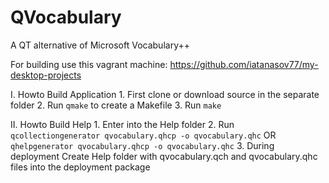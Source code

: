 # QVocabulary
A QT alternative of Microsoft Vocabulary++

For building use this vagrant machine: https://github.com/iatanasov77/my-desktop-projects

I. Howto Build Application
	1. First clone or download source in the separate folder
	2. Run `qmake` to create a Makefile
	3. Run `make`
	
II. Howto Build Help
	1. Enter into the Help folder
	2. Run `qcollectiongenerator qvocabulary.qhcp -o qvocabulary.qhc` OR `qhelpgenerator qvocabulary.qhcp -o qvocabulary.qhc`
	3. During deployment Create Help folder with qvocabulary.qch and qvocabulary.qhc files into the deployment package
	
